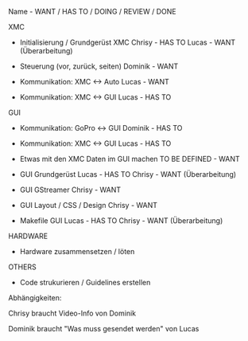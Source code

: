 Name - WANT / HAS TO / DOING / REVIEW / DONE

XMC

* Initialisierung / Grundgerüst XMC
Chrisy - HAS TO
Lucas - WANT (Überarbeitung)

* Steuerung (vor, zurück, seiten)
Dominik - WANT

* Kommunikation: XMC <-> Auto
Lucas - WANT

* Kommunikation: XMC <-> GUI
Lucas - HAS TO

GUI

* Kommunikation: GoPro <-> GUI
Dominik - HAS TO

* Kommunikation: XMC <-> GUI
Lucas - HAS TO

* Etwas mit den XMC Daten im GUI machen
TO BE DEFINED - WANT

* GUI Grundgerüst
Lucas - HAS TO
Chrisy - WANT (Überarbeitung)

* GUI GStreamer
Chrisy - WANT

* GUI Layout / CSS / Design
Chrisy - WANT

* Makefile GUI
Lucas - HAS TO
Chrisy - WANT (Überarbeitung)

HARDWARE

* Hardware zusammensetzen / löten


OTHERS

* Code strukurieren / Guidelines erstellen



Abhängigkeiten:

Chrisy braucht Video-Info von Dominik

Dominik braucht "Was muss gesendet werden" von Lucas
